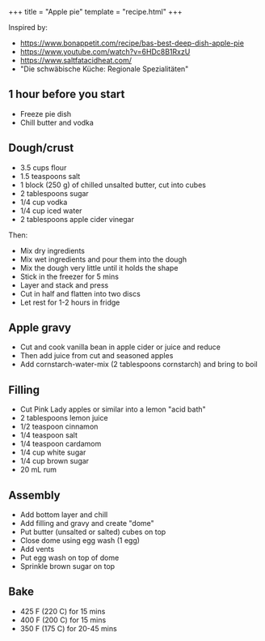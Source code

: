 +++
title = "Apple pie"
template = "recipe.html"
+++

Inspired by:
- <https://www.bonappetit.com/recipe/bas-best-deep-dish-apple-pie>
- <https://www.youtube.com/watch?v=6HDc8B1RxzU>
- <https://www.saltfatacidheat.com/>
- "Die schwäbische Küche: Regionale Spezialitäten"


## 1 hour before you start

- Freeze pie dish
- Chill butter and vodka


## Dough/crust

- 3.5 cups flour
- 1.5 teaspoons salt
- 1 block (250 g) of chilled unsalted butter, cut into cubes
- 2 tablespoons sugar
- 1/4 cup vodka
- 1/4 cup iced water
- 2 tablespoons apple cider vinegar

Then:
- Mix dry ingredients
- Mix wet ingredients and pour them into the dough
- Mix the dough very little until it holds the shape
- Stick in the freezer for 5 mins
- Layer and stack and press
- Cut in half and flatten into two discs
- Let rest for 1-2 hours in fridge


## Apple gravy

- Cut and cook vanilla bean in apple cider or juice and reduce
- Then add juice from cut and seasoned apples
- Add cornstarch-water-mix (2 tablespoons cornstarch) and bring to boil


## Filling

- Cut Pink Lady apples or similar into a lemon "acid bath"
- 2 tablespoons lemon juice
- 1/2 teaspoon cinnamon
- 1/4 teaspoon salt
- 1/4 teaspoon cardamom
- 1/4 cup white sugar
- 1/4 cup brown sugar
- 20 mL rum


## Assembly

- Add bottom layer and chill
- Add filling and gravy and create "dome"
- Put butter (unsalted or salted) cubes on top
- Close dome using egg wash (1 egg)
- Add vents
- Put egg wash on top of dome
- Sprinkle brown sugar on top


## Bake

- 425 F (220 C) for 15 mins
- 400 F (200 C) for 15 mins
- 350 F (175 C) for 20-45 mins
